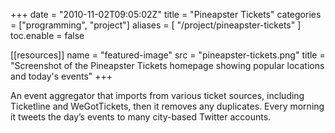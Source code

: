 +++
date = "2010-11-02T09:05:02Z"
title = "Pineapster Tickets"
categories = ["programming", "project"]
aliases = [
  "/project/pineapster-tickets"
]
toc.enable = false

[[resources]]
  name = "featured-image"
  src = "pineapster-tickets.png"
  title = "Screenshot of the Pineapster Tickets homepage showing popular locations and today's events"
+++

An event aggregator that imports from various ticket sources, including Ticketline and WeGotTickets, then it removes any duplicates. Every morning it tweets the day’s events to many city-based Twitter accounts.

